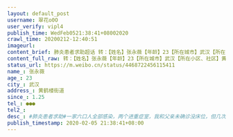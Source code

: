 ```yaml
---
layout: default_post
username: 翠花o0O
user_verify: vipl4
publish_time: WedFeb0521:38:41+08002020
crawl_time: 20200212-12:40:51
imageurl: 
content_brief: 肺炎患者求助超话 转：【姓名】张永薇【年龄】23【所在城市】武汉【所在小区、社区】黄鹤楼街道【患病时间】1.25【联系方式】●●●【病情描述】#肺炎患者求助#一家六口人全部感染，两个进重症室，我和父亲未确诊没床位，但几次CT显示均有病毒感染，最近出现了呼吸困难，实在没办法躺 ...全文
content_full_raw: 转：【姓名】张永薇【年龄】23【所在城市】武汉【所在小区、社区】黄鹤楼街道【患病时间】1.25【联系方式】●●●【病情描述】#肺炎患者求助#一家六口人全部感染，两个进重症室，我和父亲未确诊没床位，但几次CT显示均有病毒感染，最近出现了呼吸困难，实在没办法躺下，没办法睡觉，1.22开始出现高烧，四肢酸痛，乏力，1.25CT显示双肺病毒性感染，查血指标也有问题，医生说先隔离治疗。此后开始高烧咳嗽，1.31出现呼吸困难，无法睡觉，乏力，站不稳一直到现在，CT情况变差，十分难受，家人们也被感染。需要住院求求大家帮忙，姓名张永薇地址湖北省武汉市武昌区黄鹤楼街道解放路238号（省人民宿舍）5栋二单元联系方式●●●
status_url: https://m.weibo.cn/status/4468722456115411
name_: 张永薇
age_: 23
city_: 武汉
address_: 黄鹤楼街道
since_: 1.25
tel_: ●●●
tel2_: 
desc_: #肺炎患者求助#一家六口人全部感染，两个进重症室，我和父亲未确诊没床位，但几次CT显示均有病毒感染，最近出现了呼吸困难，实在没办法躺下，没办法睡觉，1.22开始出现高烧，四肢酸痛，乏力，1.25CT显示双肺病毒性感染，查血指标也有问题，医生说先隔离治疗。此后开始高烧咳嗽，1.31出现呼吸困难，无法睡觉，乏力，站不稳一直到现在，CT情况变差，十分难受，家人们也被感染。需要住院求求大家帮忙，姓名张永薇地址湖北省武汉市武昌区黄鹤楼街道解放路238号（省人民宿舍）5栋二单元联系方式●●●
publish_timestamp: 2020-02-05 21:38:41+08:00
---
```

